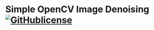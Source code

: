 
# Simple OpenCV Image Denoising [![GitHublicense](https://img.shields.io/badge/license-MIT-blue.svg )](https://github.com/imnr/SOID/blob/master/LICENSE)
